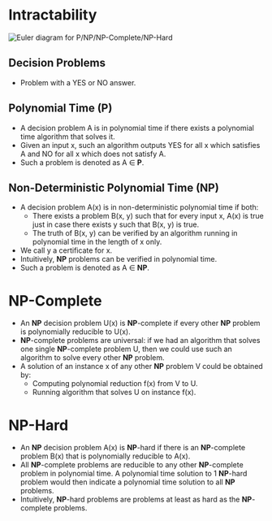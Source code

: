 # Intractability

![Euler diagram for P/NP/NP-Complete/NP-Hard](https://upload.wikimedia.org/wikipedia/commons/thumb/a/a0/P_np_np-complete_np-hard.svg/2560px-P_np_np-complete_np-hard.svg.png)

## Decision Problems
- Problem with a YES or NO answer.

## Polynomial Time (P)
- A decision problem A is in polynomial time if there exists a polynomial time algorithm that solves it.
- Given an input x, such an algorithm outputs YES for all x which satisfies A and NO for all x which does not satisfy A.
- Such a problem is denoted as A ∈ **P**.

## Non-Deterministic Polynomial Time (NP)
- A decision problem A(x) is in non-deterministic polynomial time if both:
  - There exists a problem B(x, y) such that for every input x, A(x) is true just in case there exists y such that B(x, y) is true.
  - The truth of B(x, y) can be verified by an algorithm running in polynomial time in the length of x only.
- We call y a certificate for x.
- Intuitively, **NP** problems can be verified in polynomial time.
- Such a problem is denoted as A ∈ **NP**.

# NP-Complete
- An **NP** decision problem U(x) is **NP**-complete if every other **NP** problem is polynomially reducible to U(x).
- **NP**-complete problems are universal: if we had an algorithm that solves one single **NP**-complete problem U, then we could use such an algorithm to solve every other **NP** problem.
- A solution of an instance x of any other **NP** problem V could be obtained by:
  - Computing polynomial reduction f(x) from V to U.
  - Running algorithm that solves U on instance f(x).
  
# NP-Hard
- An **NP** decision problem A(x) is **NP**-hard if there is an **NP**-complete problem B(x) that is polynomially reducible to A(x).
- All **NP**-complete problems are reducible to any other **NP**-complete problem in polynomial time. A polynomial time solution to 1 **NP**-hard problem would then indicate a polynomial time solution to all **NP** problems.
- Intuitively, **NP**-hard problems are problems at least as hard as the **NP**-complete problems.
